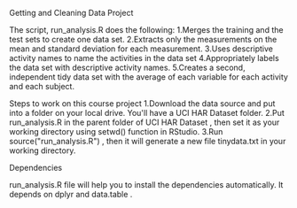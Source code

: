 Getting and Cleaning Data Project

The script, run_analysis.R does the following:
1.Merges the training and the test sets to create one data set.
2.Extracts only the measurements on the mean and standard deviation for each measurement.
3.Uses descriptive activity names to name the activities in the data set
4.Appropriately labels the data set with descriptive activity names.
5.Creates a second, independent tidy data set with the average of each variable for each activity and each subject.

Steps to work on this course project
1.Download the data source and put into a folder on your local drive. You'll have a  UCI HAR Dataset  folder.
2.Put run_analysis.R  in the parent folder of  UCI HAR Dataset , then set it as your working directory using  setwd()  function in RStudio.
3.Run source("run_analysis.R") , then it will generate a new file  tinydata.txt  in your working directory.

Dependencies

run_analysis.R  file will help you to install the dependencies automatically. It depends on  dplyr  and  data.table . 
